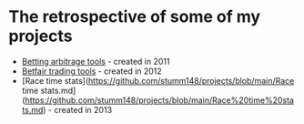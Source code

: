 # The retrospective of some of my projects

* [Betting arbitrage tools](https://github.com/stumm148/projects/blob/main/Betting%20arbitrage%20tools.md) - created in 2011
* [Betfair trading tools](https://github.com/stumm148/projects/blob/main/Betfair%20trading%20tools.md) - created in 2012
* [Race time stats](https://github.com/stumm148/projects/blob/main/Race time stats.md](https://github.com/stumm148/projects/blob/main/Race%20time%20stats.md) - created in 2013

